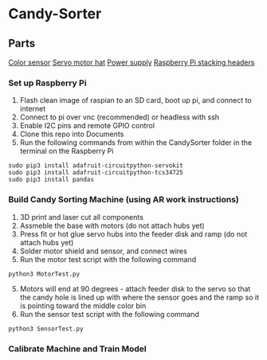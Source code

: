 # Candy-Sorter

## Parts
[Color sensor](https://learn.adafruit.com/assets/59109)
[Servo motor hat](https://www.adafruit.com/product/2327?gclid=CjwKCAjw87SHBhBiEiwAukSeUXhnyrBdVb3wdNFaqTztPAIurUUoyuI3_6jCyiNULFe7ilsiTvhqtRoCTJgQAvD_BwE)
[Power supply](https://www.adafruit.com/product/276)
[Raspberry Pi stacking headers](https://www.adafruit.com/product/2223)

### Set up Raspberry Pi
1. Flash clean image of raspian to an SD card, boot up pi, and connect to internet
2. Connect to pi over vnc (recommended) or headless with ssh
3. Enable I2C pins and remote GPIO control
4. Clone this repo into Documents
5. Run the following commands from within the CandySorter folder in the terminal on the Raspberry Pi
```
sudo pip3 install adafruit-circuitpython-servokit
sudo pip3 install adafruit-circuitpython-tcs34725
sudo pip3 install pandas
```

### Build Candy Sorting Machine (using AR work instructions)
1. 3D print and laser cut all components 
2. Assmeble the base with motors (do not attach hubs yet)
3. Press fit or hot glue servo hubs into the feeder disk and ramp (do not attach hubs yet)
4. Solder motor shield and sensor, and connect wires
5. Run the motor test script with the following command
```
python3 MotorTest.py
```
5. Motors will end at 90 degrees - attach feeder disk to the servo so that the candy hole is lined up with where the sensor goes and the ramp so it is pointing toward the middle color bin
6. Run the sensor test script with the following command
```
python3 SensorTest.py
```

### Calibrate Machine and Train Model

